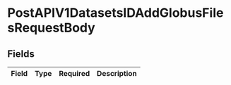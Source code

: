 # PostAPIV1DatasetsIDAddGlobusFilesRequestBody


## Fields

| Field       | Type        | Required    | Description |
| ----------- | ----------- | ----------- | ----------- |